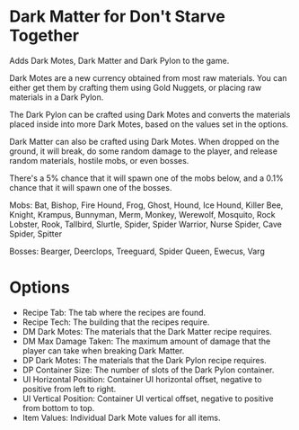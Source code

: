 # Dark Matter for Don't Starve Together
Adds Dark Motes, Dark Matter and Dark Pylon to the game.

Dark Motes are a new currency obtained from most raw materials. You can either get them by crafting them using Gold Nuggets, or placing raw materials in a Dark Pylon.

The Dark Pylon can be crafted using Dark Motes and converts the materials placed inside into more Dark Motes, based on the values set in the options.

Dark Matter can also be crafted using Dark Motes. When dropped on the ground, it will break, do some random damage to the player, and release random materials, hostile mobs, or even bosses.

There's a 5% chance that it will spawn one of the mobs below, and a 0.1% chance that it will spawn one of the bosses.

Mobs: Bat, Bishop, Fire Hound, Frog, Ghost, Hound, Ice Hound, Killer Bee, Knight, Krampus, Bunnyman, Merm, Monkey, Werewolf, Mosquito, Rock Lobster, Rook, Tallbird, Slurtle, Spider, Spider Warrior, Nurse Spider, Cave Spider, Spitter

Bosses: Bearger, Deerclops, Treeguard, Spider Queen, Ewecus, Varg

# Options
- Recipe Tab: The tab where the recipes are found.
- Recipe Tech: The building that the recipes require.
- DM Dark Motes: The materials that the Dark Matter recipe requires.
- DM Max Damage Taken: The maximum amount of damage that the player can take when breaking Dark Matter.
- DP Dark Motes: The materials that the Dark Pylon recipe requires.
- DP Container Size: The number of slots of the Dark Pylon container.
- UI Horizontal Position: Container UI horizontal offset, negative to positive from left to right.
- UI Vertical Position: Container UI vertical offset, negative to positive from bottom to top.
- Item Values: Individual Dark Mote values for all items.
